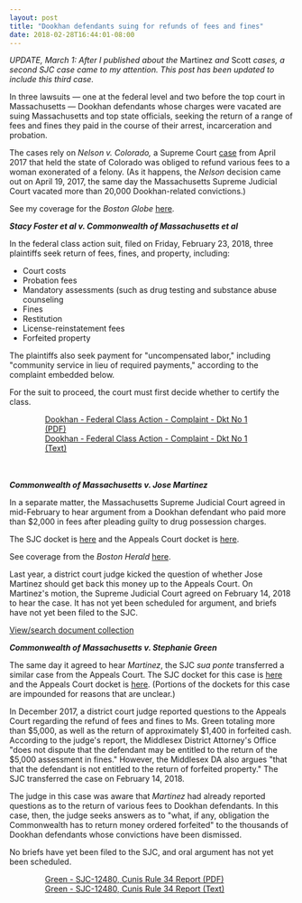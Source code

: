 ```yaml
---
layout: post
title: "Dookhan defendants suing for refunds of fees and fines"
date: 2018-02-28T16:44:01-08:00
---
```


*UPDATE, March 1: After I published about the* Martinez *and* Scott *cases, a second SJC case came to my attention. This post has been updated to include this third case.*

In three lawsuits — one at the federal level and two before the top court in Massachusetts — Dookhan defendants whose charges were vacated are suing Massachusetts and top state officials, seeking the return of a range of fees and fines they paid in the course of their arrest, incarceration and probation. 

The cases rely on *Nelson v. Colorado,* a Supreme Court <a href="http://www.scotusblog.com/2017/04/opinion-analysis-states-cant-keep-money-collect-pursuant-subsequently-overturned-convictions/" target="_blank">case</a> from April 2017 that held the state of Colorado was obliged to refund various fees to a woman exonerated of a felony. (As it happens, the *Nelson* decision came out on April 19, 2017, the same day the Massachusetts Supreme Judicial Court vacated more than 20,000 Dookhan-related convictions.)

See my coverage for the *Boston Globe* <a href="https://www.bostonglobe.com/metro/2018/02/23/dookhan-defendants-sue-for-return-probation-fees/AeG1WNKyOzDz5N95rd6gLN/story.html" target="_blank">here</a>. 

***Stacy Foster et al v. Commonwealth of Massachusetts et al***

In the federal class action suit, filed on Friday, February 23, 2018, three plaintiffs seek return of fees, fines, and property, including: 

 - Court costs
 - Probation fees 
 - Mandatory assessments (such as drug testing and substance abuse counseling
 - Fines
 - Restitution
 - License-reinstatement fees
 - Forfeited property

 The plaintiffs also seek payment for "uncompensated labor," including "community service in lieu of required payments," according to the complaint embedded below. 

For the suit to proceed, the court must first decide whether to certify the class. 

<div style="width:75%; margin-right: auto; margin-left: auto">
	<div id="DV-viewer-4390571-Dookhan-Federal-Class-Action-Complaint-Dkt-No-1" class="DC-embed DC-embed-document DV-container"></div><script src="//assets.documentcloud.org/viewer/loader.js"></script><script>  DV.load("https://www.documentcloud.org/documents/4390571-Dookhan-Federal-Class-Action-Complaint-Dkt-No-1.js", {  responsive: true,    height: 500,    sidebar: false,    container: "#DV-viewer-4390571-Dookhan-Federal-Class-Action-Complaint-Dkt-No-1"  });</script><noscript>  <a href="https://assets.documentcloud.org/documents/4390571/Dookhan-Federal-Class-Action-Complaint-Dkt-No-1.pdf">Dookhan - Federal Class Action - Complaint - Dkt No 1 (PDF)</a>  <br />  <a href="https://assets.documentcloud.org/documents/4390571/Dookhan-Federal-Class-Action-Complaint-Dkt-No-1.txt">Dookhan - Federal Class Action - Complaint - Dkt No 1 (Text)</a></noscript>
</div>
<br>
<br>

***Commonwealth of Massachusetts v. Jose Martinez***

In a separate matter, the Massachusetts Supreme Judicial Court agreed in mid-February to hear argument from a Dookhan defendant who paid more than $2,000 in fees after pleading guilty to drug possession charges. 

The SJC docket is <a href="http://ma-appellatecourts.org/search_number.php?dno=SJC-12479" target="_blank">here</a> and the Appeals Court docket is <a href="http://ma-appellatecourts.org/display_docket.php?dno=2017-P-1226" target="_blank">here</a>.

See coverage from the *Boston Herald* <a href="http://www.bostonherald.com/news/local_coverage/2018/02/drug_lab_scandal_sjc_to_decide_if_defendants_get_money_back" target="_blank">here</a>. 

Last year, a district court judge kicked the question of whether Jose Martinez should get back this money up to the Appeals Court. On Martinez's motion, the Supreme Judicial Court agreed on February 14, 2018 to hear the case. It has not yet been scheduled for argument, and briefs have not yet been filed to the SJC. 

<div id="DC-search-document-4390590-document-4391256" class="DC-embed DC-embed-search DC-search-container"></div><script src="//assets.documentcloud.org/embed/loader.js"></script><script>  dc.embed.load('https://www.documentcloud.org/search/embed/', {    q: "document: 4390590 document: 4391256",    container: "#DC-search-document-4390590-document-4391256",    title: "Martinez - SJC",    order: "title",    per_page: 6,    search_bar: true,    organization: 1226  });</script><noscript>  <a href="https://www.documentcloud.org/public/search/document%3A%204390590%20document%3A%204391256">View/search document collection</a></noscript>

***Commonwealth of Massachusetts v. Stephanie Green***

The same day it agreed to hear *Martinez*, the SJC *sua ponte* transferred a similar case from the Appeals Court. The SJC docket for this case is <a href="http://ma-appellatecourts.org/search_number.php?dno=SJC-12480" target="_blank">here</a> and the Appeals Court docket is <a href="http://ma-appellatecourts.org/display_docket.php?dno=2017-P-1564" target="_blank">here</a>. (Portions of the dockets for this case are impounded for reasons that are unclear.)

In December 2017, a district court judge reported questions to the Appeals Court regarding the refund of fees and fines to Ms. Green totaling more than $5,000, as well as the return of approximately $1,400 in forfeited cash. According to the judge's report, the Middlesex District Attorney's Office "does not dispute that the defendant may be entitled to the return of the $5,000 assessment in fines." However, the Middlesex DA also argues "that that the defendant is not entitled to the return of forfeited property." The SJC transferred the case on February 14, 2018.

The judge in this case was aware that *Martinez* had already reported questions as to the return of various fees to Dookhan defendants. In this case, then, the judge seeks answers as to "what, if any, obligation the Commonwealth has to return money ordered forfeited" to the thousands of Dookhan defendants whose convictions have been dismissed.

No briefs have yet been filed to the SJC, and oral argument has not yet been scheduled. 

<div style="width:75%; margin-right: auto; margin-left: auto">
	<div id="DV-viewer-4391269-Green-SJC-12480-Cunis-Rule-34-Report" class="DC-embed DC-embed-document DV-container"></div><script src="//assets.documentcloud.org/viewer/loader.js"></script><script>  DV.load("https://www.documentcloud.org/documents/4391269-Green-SJC-12480-Cunis-Rule-34-Report.js", {  responsive: true,    height: 500,    sidebar: false,    container: "#DV-viewer-4391269-Green-SJC-12480-Cunis-Rule-34-Report"  });</script><noscript>  <a href="https://assets.documentcloud.org/documents/4391269/Green-SJC-12480-Cunis-Rule-34-Report.pdf">Green - SJC-12480, Cunis Rule 34 Report (PDF)</a>  <br />  <a href="https://assets.documentcloud.org/documents/4391269/Green-SJC-12480-Cunis-Rule-34-Report.txt">Green - SJC-12480, Cunis Rule 34 Report (Text)</a></noscript>
</div>